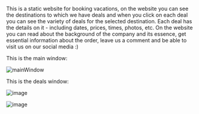 This is a static website for booking vacations, on the website you can see the destinations to which we have deals and when you click on each deal you can see the variety of deals for the selected destination.
Each deal has the details on it - including dates, prices, times, photos, etc.
On the website you can read about the background of the company and its essence, get essential information about the order, leave us a comment and be able to visit us on our social media :)

This is the main window:


![mainWindow](https://github.com/SaraOshritYosian/EasyTrip/assets/92250796/07e66694-8973-4b45-8bd7-67ad0536f47f)


This is the deals window:

![image](https://github.com/SaraOshritYosian/EasyTrip/assets/92250796/63889225-7cf4-4aa7-a299-a83fe285c634)

![image](https://github.com/SaraOshritYosian/EasyTrip/assets/92250796/49cdd82f-0020-40d9-adca-2f4843724888)




